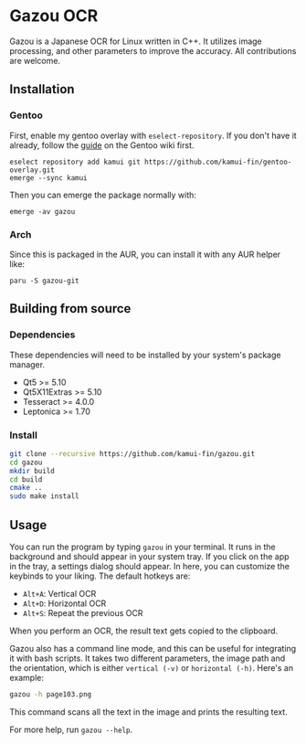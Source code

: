 # Gazou OCR

Gazou is a Japanese OCR for Linux written in C++. It utilizes image processing, and other parameters to improve the accuracy. All contributions are welcome.

## Installation

### Gentoo

First, enable my gentoo overlay with `eselect-repository`. If you don't have it already, follow the [guide](https://wiki.gentoo.org/wiki/Eselect/Repository) on the Gentoo wiki first.

```
eselect repository add kamui git https://github.com/kamui-fin/gentoo-overlay.git
emerge --sync kamui
```

Then you can emerge the package normally with:

```
emerge -av gazou
```

### Arch

Since this is packaged in the AUR, you can install it with any AUR helper like:

```
paru -S gazou-git
```

## Building from source

### Dependencies

These dependencies will need to be installed by your system's package manager.

- Qt5 >= 5.10
- Qt5X11Extras >= 5.10
- Tesseract >= 4.0.0
- Leptonica >= 1.70

### Install

```sh
git clone --recursive https://github.com/kamui-fin/gazou.git
cd gazou
mkdir build
cd build
cmake ..
sudo make install
```

## Usage

You can run the program by typing `gazou` in your terminal. It runs in the background and should appear in your system tray. If you click on the app in the tray, a settings dialog should appear. In here, you can customize the keybinds to your liking. The default hotkeys are:

- `Alt+A`: Vertical OCR
- `Alt+D`: Horizontal OCR
- `Alt+S`: Repeat the previous OCR

When you perform an OCR, the result text gets copied to the clipboard.

Gazou also has a command line mode, and this can be useful for integrating it with bash scripts. It takes two different parameters, the image path and the orientation, which is either `vertical (-v)` or `horizontal (-h)`. Here's an example:

```bash
gazou -h page103.png
```

This command scans all the text in the image and prints the resulting text.

For more help, run `gazou --help`.
